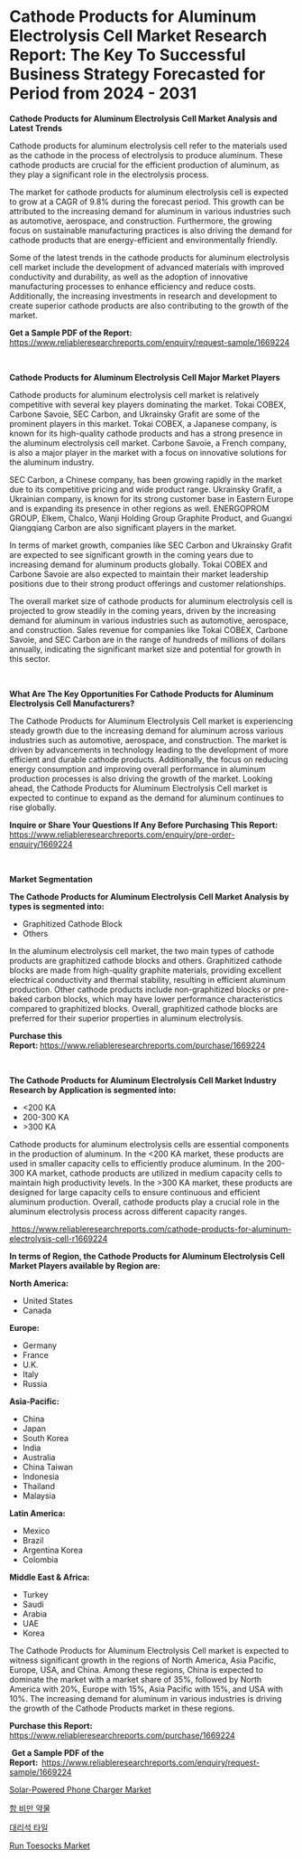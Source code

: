 <p><h1>Cathode Products for Aluminum Electrolysis Cell Market Research Report: The Key To Successful Business Strategy Forecasted for Period from 2024 - 2031</h1></p><p><strong>Cathode Products for Aluminum Electrolysis Cell Market Analysis and Latest Trends</strong></p>
<p><p>Cathode products for aluminum electrolysis cell refer to the materials used as the cathode in the process of electrolysis to produce aluminum. These cathode products are crucial for the efficient production of aluminum, as they play a significant role in the electrolysis process.</p><p>The market for cathode products for aluminum electrolysis cell is expected to grow at a CAGR of 9.8% during the forecast period. This growth can be attributed to the increasing demand for aluminum in various industries such as automotive, aerospace, and construction. Furthermore, the growing focus on sustainable manufacturing practices is also driving the demand for cathode products that are energy-efficient and environmentally friendly.</p><p>Some of the latest trends in the cathode products for aluminum electrolysis cell market include the development of advanced materials with improved conductivity and durability, as well as the adoption of innovative manufacturing processes to enhance efficiency and reduce costs. Additionally, the increasing investments in research and development to create superior cathode products are also contributing to the growth of the market.</p></p>
<p><strong>Get a Sample PDF of the Report:&nbsp;</strong> <a href="https://www.reliableresearchreports.com/enquiry/request-sample/1669224">https://www.reliableresearchreports.com/enquiry/request-sample/1669224</a></p>
<p>&nbsp;</p>
<p><strong>Cathode Products for Aluminum Electrolysis Cell Major Market Players</strong></p>
<p><p>Cathode products for aluminum electrolysis cell market is relatively competitive with several key players dominating the market. Tokai COBEX, Carbone Savoie, SEC Carbon, and Ukrainsky Grafit are some of the prominent players in this market. Tokai COBEX, a Japanese company, is known for its high-quality cathode products and has a strong presence in the aluminum electrolysis cell market. Carbone Savoie, a French company, is also a major player in the market with a focus on innovative solutions for the aluminum industry.</p><p>SEC Carbon, a Chinese company, has been growing rapidly in the market due to its competitive pricing and wide product range. Ukrainsky Grafit, a Ukrainian company, is known for its strong customer base in Eastern Europe and is expanding its presence in other regions as well. ENERGOPROM GROUP, Elkem, Chalco, Wanji Holding Group Graphite Product, and Guangxi Qiangqiang Carbon are also significant players in the market.</p><p>In terms of market growth, companies like SEC Carbon and Ukrainsky Grafit are expected to see significant growth in the coming years due to increasing demand for aluminum products globally. Tokai COBEX and Carbone Savoie are also expected to maintain their market leadership positions due to their strong product offerings and customer relationships.</p><p>The overall market size of cathode products for aluminum electrolysis cell is projected to grow steadily in the coming years, driven by the increasing demand for aluminum in various industries such as automotive, aerospace, and construction. Sales revenue for companies like Tokai COBEX, Carbone Savoie, and SEC Carbon are in the range of hundreds of millions of dollars annually, indicating the significant market size and potential for growth in this sector.</p></p>
<p>&nbsp;</p>
<p><strong>What Are The Key Opportunities For Cathode Products for Aluminum Electrolysis Cell Manufacturers?</strong></p>
<p><p>The Cathode Products for Aluminum Electrolysis Cell market is experiencing steady growth due to the increasing demand for aluminum across various industries such as automotive, aerospace, and construction. The market is driven by advancements in technology leading to the development of more efficient and durable cathode products. Additionally, the focus on reducing energy consumption and improving overall performance in aluminum production processes is also driving the growth of the market. Looking ahead, the Cathode Products for Aluminum Electrolysis Cell market is expected to continue to expand as the demand for aluminum continues to rise globally.</p></p>
<p><strong>Inquire or Share Your Questions If Any Before Purchasing This Report:</strong> <a href="https://www.reliableresearchreports.com/enquiry/pre-order-enquiry/1669224">https://www.reliableresearchreports.com/enquiry/pre-order-enquiry/1669224</a></p>
<p>&nbsp;</p>
<p><strong>Market Segmentation</strong></p>
<p><strong>The Cathode Products for Aluminum Electrolysis Cell Market Analysis by types is segmented into:</strong></p>
<p><ul><li>Graphitized Cathode Block</li><li>Others</li></ul></p>
<p><p>In the aluminum electrolysis cell market, the two main types of cathode products are graphitized cathode blocks and others. Graphitized cathode blocks are made from high-quality graphite materials, providing excellent electrical conductivity and thermal stability, resulting in efficient aluminum production. Other cathode products include non-graphitized blocks or pre-baked carbon blocks, which may have lower performance characteristics compared to graphitized blocks. Overall, graphitized cathode blocks are preferred for their superior properties in aluminum electrolysis.</p></p>
<p><strong>Purchase this Report:&nbsp;</strong><a href="https://www.reliableresearchreports.com/purchase/1669224">https://www.reliableresearchreports.com/purchase/1669224</a></p>
<p>&nbsp;</p>
<p><strong>The Cathode Products for Aluminum Electrolysis Cell Market Industry Research by Application is segmented into:</strong></p>
<p><ul><li><200 KA</li><li>200-300 KA</li><li>>300 KA</li></ul></p>
<p><p>Cathode products for aluminum electrolysis cells are essential components in the production of aluminum. In the <200 KA market, these products are used in smaller capacity cells to efficiently produce aluminum. In the 200-300 KA market, cathode products are utilized in medium capacity cells to maintain high productivity levels. In the >300 KA market, these products are designed for large capacity cells to ensure continuous and efficient aluminum production. Overall, cathode products play a crucial role in the aluminum electrolysis process across different capacity ranges.</p></p>
<p><a href="https://www.reliableresearchreports.com/cathode-products-for-aluminum-electrolysis-cell-r1669224">&nbsp;https://www.reliableresearchreports.com/cathode-products-for-aluminum-electrolysis-cell-r1669224</a></p>
<p><strong>In terms of Region, the Cathode Products for Aluminum Electrolysis Cell Market Players available by Region are:</strong></p>
<p>
    <p> <strong> North America: </strong>
        <ul>
            <li>United States</li>
            <li>Canada</li>
        </ul>
        </p> 
    <p> <strong> Europe: </strong>
        <ul>
            <li>Germany</li>
            <li>France</li>
            <li>U.K.</li>
            <li>Italy</li>
            <li>Russia</li>
        </ul>
        </p> 
    <p> <strong> Asia-Pacific: </strong>
        <ul>
            <li>China</li>
            <li>Japan</li>
            <li>South Korea</li>
            <li>India</li>
            <li>Australia</li>
            <li>China Taiwan</li>
            <li>Indonesia</li>
            <li>Thailand</li>
            <li>Malaysia</li>
        </ul>
        </p> 
    <p> <strong> Latin America: </strong>
        <ul>
            <li>Mexico</li>
            <li>Brazil</li>
            <li>Argentina Korea</li>
            <li>Colombia</li>
        </ul>
        </p> 
    <p> <strong> Middle East & Africa: </strong>
        <ul>
            <li>Turkey</li>
            <li>Saudi</li>
            <li>Arabia</li>
            <li>UAE</li>
            <li>Korea</li>
        </ul>
    </p>
    </p>
<p><p>The Cathode Products for Aluminum Electrolysis Cell market is expected to witness significant growth in the regions of North America, Asia Pacific, Europe, USA, and China. Among these regions, China is expected to dominate the market with a market share of 35%, followed by North America with 20%, Europe with 15%, Asia Pacific with 15%, and USA with 10%. The increasing demand for aluminum in various industries is driving the growth of the Cathode Products market in these regions.</p></p>
<p><strong>Purchase this Report: </strong><a href="https://www.reliableresearchreports.com/purchase/1669224">https://www.reliableresearchreports.com/purchase/1669224</a></p>
<p>&nbsp;<strong>Get a Sample PDF of the Report:&nbsp;&nbsp;</strong><a href="https://www.reliableresearchreports.com/enquiry/request-sample/1669224">https://www.reliableresearchreports.com/enquiry/request-sample/1669224</a></p>
<p><strong></strong></p>
<p><p><a href="https://www.linkedin.com/pulse/solar-powered-phone-charger-market-competitive-analysis-trends-qvdof?trackingId=BLQvK5r6qJTlUBkK1VEeOQ%3D%3D">Solar-Powered Phone Charger Market</a></p><p><a href="https://github.com/TitusBoyer1/Market-Research-Report-List-1/blob/main/629390842067.md">항 비만 약물</a></p><p><a href="https://github.com/iansanftyord09878/Market-Research-Report-List-1/blob/main/924766942066.md">대리석 타일</a></p><p><a href="https://www.linkedin.com/pulse/decoding-run-toesocks-market-metrics-share-trends-growth-patterns-fizof?trackingId=vRtnWGfNKnLn%2B2GG%2FmqkUw%3D%3D">Run Toesocks Market</a></p></p>